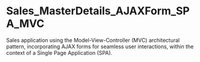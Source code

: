 # Sales_MasterDetails_AJAXForm_SPA_MVC
Sales application using the Model-View-Controller (MVC) architectural pattern, incorporating AJAX forms for seamless user interactions, within the context of a Single Page Application (SPA). 
